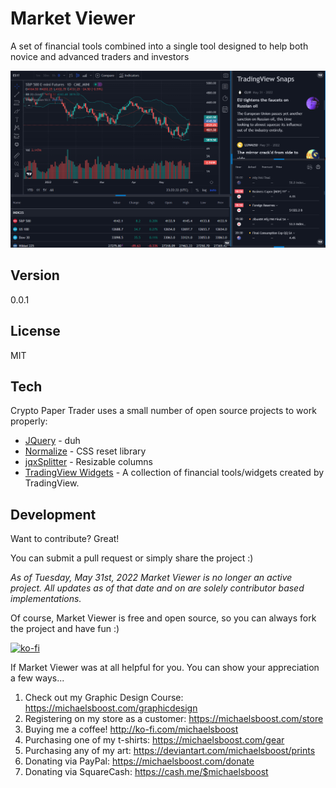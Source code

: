 Market Viewer
===================

A set of financial tools combined into a single tool designed to help both novice and advanced traders and investors  

![](https://raw.githubusercontent.com/michaelsboost/Market-Viewer/gh-pages/screenshot.png)

Version
-------------

0.0.1

License
-------------

MIT 

Tech
-------------

Crypto Paper Trader uses a small number of open source projects to work properly:

* [JQuery](https://jquery.com/) - duh
* [Normalize](https://github.com/necolas/normalize.css) - CSS reset library
* [jqxSplitter](https://www.jqwidgets.com/jquery-widgets-demo/demos/jqxsplitter/index.htm#demos/jqxsplitter/defaultfunctionality.htm) - Resizable columns
* [TradingView Widgets](https://www.tradingview.com/widget/) - A collection of financial tools/widgets created by TradingView.

Development
-------------

Want to contribute? Great!  

You can submit a pull request or simply share the project :)

*As of Tuesday, May 31st, 2022 Market Viewer is no longer an active project.
All updates as of that date and on are solely contributor based implementations.*

Of course, Market Viewer is free and open source, so you can always fork the project and have fun :)

[![ko-fi](https://az743702.vo.msecnd.net/cdn/kofi2.png?v=0)](https://ko-fi.com/michaelsboost)

If Market Viewer was at all helpful for you. You can show your appreciation a few ways...

1) Check out my Graphic Design Course: https://michaelsboost.com/graphicdesign  
2) Registering on my store as a customer: https://michaelsboost.com/store  
3) Buying me a coffee! http://ko-fi.com/michaelsboost  
4) Purchasing one of my t-shirts: https://michaelsboost.com/gear  
5) Purchasing any of my art: https://deviantart.com/michaelsboost/prints  
6) Donating via PayPal: https://michaelsboost.com/donate  
7) Donating via SquareCash: https://cash.me/$michaelsboost  